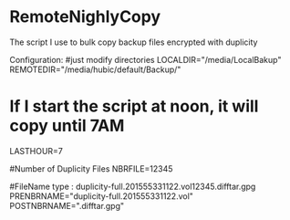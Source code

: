 # RemoteNighlyCopy
The script I use to bulk copy backup files encrypted with duplicity

Configuration: 
#just modify directories
LOCALDIR="/media/LocalBakup"
REMOTEDIR="/media/hubic/default/Backup/"

# If I start the script at noon, it will copy until 7AM
LASTHOUR=7

#Number of Duplicity Files
NBRFILE=12345

#FileName type : duplicity-full.201555331122.vol12345.difftar.gpg
PRENBRNAME="duplicity-full.201555331122.vol"
POSTNBRNAME=".difftar.gpg"

